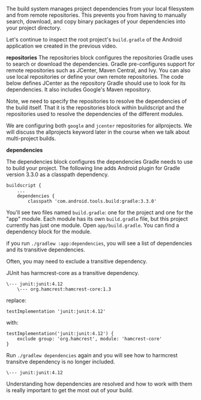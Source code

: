<!--

OUTLINE: 
Talking about repositories, dependencies and buildscript repositories and dependencies and plugins. Discuss the dependencies task and how to exclude a transitive dependency

-->

The build system manages project dependencies from your local filesystem and from remote repositories. This prevents you from having to manually search, download, and copy binary packages of your dependencies into your project directory.

Let's continue to inspect the root project's `build.gradle` of the Android application we created in the previous video. 

**repositories**
The repositories block configures the repositories Gradle uses to search or download the dependencies. Gradle pre-configures support for remote repositories such as JCenter, Maven Central, and Ivy. You can also use local repositories or define your own remote repositories. The code below defines JCenter as the repository Gradle should use to look for its dependencies. It also includes Google's Maven repository.

Note, we need to specify the repositories to resolve the dependencies of the build itself. That it is the repositories block within buildscript and the repositories used to resolve the dependencies of the different modules.

 We are configuring both `google` and `jcenter` repositories for allprojects. We will discuss the allprojects keyword later in the course when we talk about multi-project builds.

**dependencies**

The dependencies block configures the dependencies Gradle needs to use to build your project. The following line adds Android plugin for Gradle version 3.3.0 as a classpath dependency.

    buildscript {
        ...
        dependencies {
            classpath 'com.android.tools.build:gradle:3.3.0'


You'll see two files named `build.gradle`: one for the project and one for the "app" module. Each module has its own `build.gradle` file, but this project currently has just one module. Open `app/build.gradle`. You can find a dependency block for the module. 

if you run `./gradlew :app:dependencies`, you will see a list of dependencies and its transitive dependencies. 

Often, you may need to exclude a transitive dependency. 

JUnit has harmcrest-core as a transitive dependency.

    \--- junit:junit:4.12
        \--- org.hamcrest:hamcrest-core:1.3
        
replace: 

    testImplementation 'junit:junit:4.12'

with:

    testImplementation('junit:junit:4.12') {
        exclude group: 'org.hamcrest', module: 'hamcrest-core'
    }   

Run `./gradlew dependencies` again and you will see how to harmcrest transitve dependency is no longer included.

    \--- junit:junit:4.12

Understanding how dependencies are resolved and how to work with them is really important to get the most out of your build.
